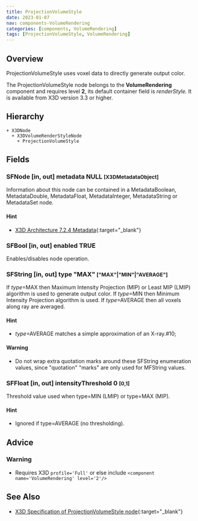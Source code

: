 ```yaml
---
title: ProjectionVolumeStyle
date: 2023-01-07
nav: components-VolumeRendering
categories: [components, VolumeRendering]
tags: [ProjectionVolumeStyle, VolumeRendering]
---
```

<style>
.post h3 {
  word-spacing: 0.2em;
}
</style>

## Overview

ProjectionVolumeStyle uses voxel data to directly generate output color.

The ProjectionVolumeStyle node belongs to the **VolumeRendering** component and requires level **2**, its default container field is *renderStyle.* It is available from X3D version 3.3 or higher.

## Hierarchy

```
+ X3DNode
  + X3DVolumeRenderStyleNode
    + ProjectionVolumeStyle
```

## Fields

### SFNode [in, out] **metadata** NULL <small>[X3DMetadataObject]</small>

Information about this node can be contained in a MetadataBoolean, MetadataDouble, MetadataFloat, MetadataInteger, MetadataString or MetadataSet node.

#### Hint

- [X3D Architecture 7.2.4 Metadata](https://www.web3d.org/specifications/X3Dv4Draft/ISO-IEC19775-1v4-IS.proof//Part01/components/core.html#Metadata){:target="_blank"}

### SFBool [in, out] **enabled** TRUE

Enables/disables node operation.

### SFString [in, out] **type** "MAX" <small>["MAX"|"MIN"|"AVERAGE"]</small>

If *type*=MAX then Maximum Intensity Projection (MIP) or Least MIP (LMIP) algorithm is used to generate output color. If *type*=MIN then Minimum Intensity Projection algorithm is used. If *type*=AVERAGE then all voxels along ray are averaged.

#### Hint

- *type*=AVERAGE matches a simple approximation of an X-ray.#10;

#### Warning

- Do not wrap extra quotation marks around these SFString enumeration values, since "quotation" "marks" are only used for MFString values.

### SFFloat [in, out] **intensityThreshold** 0 <small>[0,1]</small>

Threshold value used when type=MIN (LMIP) or type=MAX (MIP).

#### Hint

- Ignored if type=AVERAGE (no thresholding).

## Advice

### Warning

- Requires X3D `profile='Full'` or else include `<component name='VolumeRendering' level='2'/>`

## See Also

- [X3D Specification of ProjectionVolumeStyle node](https://www.web3d.org/documents/specifications/19775-1/V4.0/Part01/components/volume.html#ProjectionVolumeStyle){:target="_blank"}
